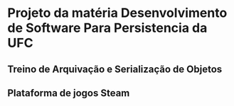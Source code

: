 # Projeto da matéria Desenvolvimento de Software Para Persistencia da UFC

## Treino de Arquivação e Serialização de Objetos 

##  Plataforma de jogos Steam
